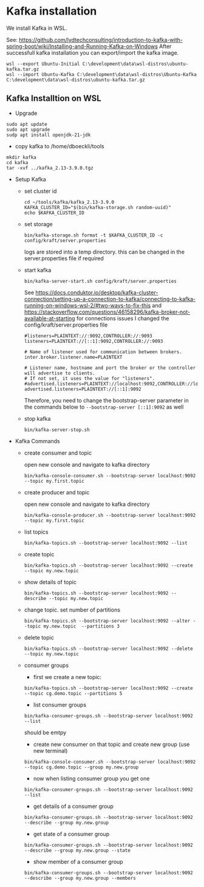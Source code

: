 # Kafka installation

We install Kafka in WSL. 

See: https://github.com/lydtechconsulting/introduction-to-kafka-with-spring-boot/wiki/Installing-and-Running-Kafka-on-Windows
After successfull kafka installation you can export/import the kafka image.
```
wsl --export Ubuntu-Initial C:\development\data\wsl-distros\ubuntu-kafka.tar.gz
wsl --import Ubuntu-Kafka C:\development\data\wsl-distros\Ubuntu-Kafka C:\development\data\wsl-distros\ubuntu-kafka.tar.gz
```

## Kafka Installtion on WSL
- Upgrade
```
sudo apt update
sudo apt upgrade
sudp apt install openjdk-21-jdk
```

- copy kafka to /home/dboeckli/tools
```
mkdir kafka
cd kafka
tar -xvf ../kafka_2.13-3.9.0.tgz
```

- Setup Kafka
  - set cluster id
    ```
    cd ~/tools/kafka/kafka_2.13-3.9.0
    KAFKA_CLUSTER_ID="$(bin/kafka-storage.sh random-uuid)"
    echo $KAFKA_CLUSTER_ID
    ```

  - set storage
    ```
    bin/kafka-storage.sh format -t $KAFKA_CLUSTER_ID -c config/kraft/server.properties
    ```
    logs are stored into a temp directory. this can be changed in the server.properties file if required

  - start kafka
    ```
    bin/kafka-server-start.sh config/kraft/server.properties
    ```
    See https://docs.conduktor.io/desktop/kafka-cluster-connection/setting-up-a-connection-to-kafka/connecting-to-kafka-running-on-windows-wsl-2/#two-ways-to-fix-this
    and https://stackoverflow.com/questions/46158296/kafka-broker-not-available-at-starting for connections issues
    I changed the config/kraft/server.properties file
    ```
    #listeners=PLAINTEXT://:9092,CONTROLLER://:9093
    listeners=PLAINTEXT://[::1]:9092,CONTROLLER://:9093
    
    # Name of listener used for communication between brokers.
    inter.broker.listener.name=PLAINTEXT
    
    # Listener name, hostname and port the broker or the controller will advertise to clients.
    # If not set, it uses the value for "listeners".
    #advertised.listeners=PLAINTEXT://localhost:9092,CONTROLLER://localhost:9093
    advertised.listeners=PLAINTEXT://[::1]:9092
    ```
    Therefore, you need to change the bootstrap-server parameter in the commands below to ```--bootstrap-server [::1]:9092``` as well
  - stop kafka
    ```
    bin/kafka-server-stop.sh
    ```

- Kafka Commands
  - create consumer and topic
    
    open new console and navigate to kafka directory
    ``` 
    bin/kafka-console-consumer.sh --bootstrap-server localhost:9092 --topic my.first.topic
    ```
  - create producer and topic

    open new console and navigate to kafka directory
    ``` 
    bin/kafka-console-producer.sh --bootstrap-server localhost:9092 --topic my.first.topic
    ``` 
  - list topics
    ``` 
    bin/kafka-topics.sh --bootstrap-server localhost:9092 --list
    ``` 
  - create topic
    ```
    bin/kafka-topics.sh --bootstrap-server localhost:9092 --create --topic my.new.topic
    ```
  - show details of topic
    ```
    bin/kafka-topics.sh --bootstrap-server localhost:9092 --describe --topic my.new.topic
    ```
  - change topic. set number of partitions
    ```
    bin/kafka-topics.sh --bootstrap-server localhost:9092 --alter --topic my.new.topic  --partitions 3
    ```
  - delete topic
    ```
    bin/kafka-topics.sh --bootstrap-server localhost:9092 --delete --topic my.new.topic
    ```

  - consumer groups

    - first we create a new topic:
    ``` 
    bin/kafka-topics.sh --bootstrap-server localhost:9092 --create --topic cg.demo.topic --partitions 5
    ```
    - list consumer groups
    ``` 
    bin/kafka-consumer-groups.sh --bootstrap-server localhost:9092 --list
    ``` 
    should be emtpy

    - create new consumer on that topic and create new group (use new terminal)
    ```
    bin/kafka-console-consumer.sh --bootstrap-server localhost:9092 --topic cg.demo.topic --group my.new.group
    ```
    
    - now when listing consumer group you get one
    ``` 
    bin/kafka-consumer-groups.sh --bootstrap-server localhost:9092 --list
    ```

    - get details of a consumer group
    ```
    bin/kafka-consumer-groups.sh --bootstrap-server localhost:9092 --describe --group my.new.group
    ```

    - get state of a consumer group
    ```
    bin/kafka-consumer-groups.sh --bootstrap-server localhost:9092 --describe --group my.new.group --state
    ```

    - show member of a consumer group
    ```
    bin/kafka-consumer-groups.sh --bootstrap-server localhost:9092 --describe --group my.new.group --members
    ```
